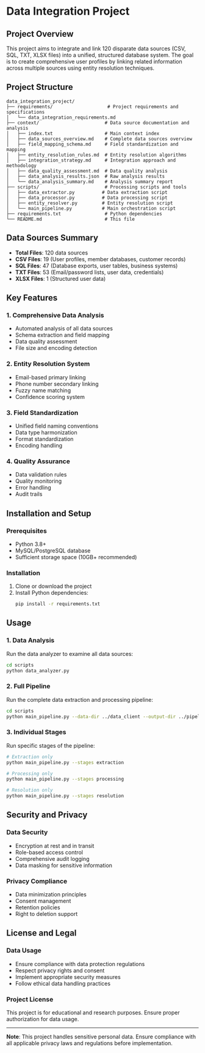 # Data Integration Project

## Project Overview
This project aims to integrate and link 120 disparate data sources (CSV, SQL, TXT, XLSX files) into a unified, structured database system. The goal is to create comprehensive user profiles by linking related information across multiple sources using entity resolution techniques.

## Project Structure
```
data_integration_project/
├── requirements/                    # Project requirements and specifications
│   └── data_integration_requirements.md
├── context/                        # Data source documentation and analysis
│   ├── index.txt                   # Main context index
│   ├── data_sources_overview.md    # Complete data sources overview
│   ├── field_mapping_schema.md     # Field standardization and mapping
│   ├── entity_resolution_rules.md  # Entity resolution algorithms
│   ├── integration_strategy.md     # Integration approach and methodology
│   ├── data_quality_assessment.md  # Data quality analysis
│   ├── data_analysis_results.json  # Raw analysis results
│   └── data_analysis_summary.md    # Analysis summary report
├── scripts/                        # Processing scripts and tools
│   ├── data_extractor.py          # Data extraction script
│   ├── data_processor.py          # Data processing script
│   ├── entity_resolver.py         # Entity resolution script
│   └── main_pipeline.py           # Main orchestration script
├── requirements.txt                # Python dependencies
└── README.md                       # This file
```

## Data Sources Summary
- **Total Files**: 120 data sources
- **CSV Files**: 19 (User profiles, member databases, customer records)
- **SQL Files**: 47 (Database exports, user tables, business systems)
- **TXT Files**: 53 (Email/password lists, user data, credentials)
- **XLSX Files**: 1 (Structured user data)

## Key Features

### 1. Comprehensive Data Analysis
- Automated analysis of all data sources
- Schema extraction and field mapping
- Data quality assessment
- File size and encoding detection

### 2. Entity Resolution System
- Email-based primary linking
- Phone number secondary linking
- Fuzzy name matching
- Confidence scoring system

### 3. Field Standardization
- Unified field naming conventions
- Data type harmonization
- Format standardization
- Encoding handling

### 4. Quality Assurance
- Data validation rules
- Quality monitoring
- Error handling
- Audit trails

## Installation and Setup

### Prerequisites
- Python 3.8+
- MySQL/PostgreSQL database
- Sufficient storage space (10GB+ recommended)

### Installation
1. Clone or download the project
2. Install Python dependencies:
   ```bash
   pip install -r requirements.txt
   ```

## Usage

### 1. Data Analysis
Run the data analyzer to examine all data sources:
```bash
cd scripts
python data_analyzer.py
```

### 2. Full Pipeline
Run the complete data extraction and processing pipeline:
```bash
cd scripts
python main_pipeline.py --data-dir ../data_client --output-dir ../pipeline_output
```

### 3. Individual Stages
Run specific stages of the pipeline:
```bash
# Extraction only
python main_pipeline.py --stages extraction

# Processing only
python main_pipeline.py --stages processing

# Resolution only
python main_pipeline.py --stages resolution
```

## Security and Privacy

### Data Security
- Encryption at rest and in transit
- Role-based access control
- Comprehensive audit logging
- Data masking for sensitive information

### Privacy Compliance
- Data minimization principles
- Consent management
- Retention policies
- Right to deletion support

## License and Legal

### Data Usage
- Ensure compliance with data protection regulations
- Respect privacy rights and consent
- Implement appropriate security measures
- Follow ethical data handling practices

### Project License
This project is for educational and research purposes. Ensure proper authorization for data usage.

---

**Note**: This project handles sensitive personal data. Ensure compliance with all applicable privacy laws and regulations before implementation.
